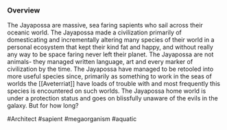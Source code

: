 
### Overview

The Jayapossa are massive, sea faring sapients who sail across their oceanic world.  The Jayapossa made a civilization primarily of domesticating and incrementally altering many species of their world in a personal ecosystem that kept their kind fat and happy, and without really any way to be space faring never left their planet.  The Jayapossa are not animals- they managed written language, art and every marker of civilization by the time.  The Jayapossa have managed to be retooled into more useful species since, primarily as something to work in the seas of worlds the [[Aveterriat]] have loads of trouble with and most frequently this species is encountered on such worlds.  The Jayapossa home world is under a protection status and goes on blissfully unaware of the evils in the galaxy.  But for how long?

#Architect 
#sapient 
#megaorganism 
#aquatic 